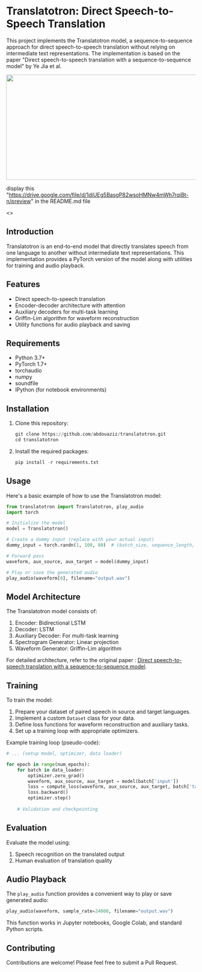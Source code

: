 # Translatotron: Direct Speech-to-Speech Translation

This project implements the Translatotron model, a sequence-to-sequence approach for direct speech-to-speech translation without relying on intermediate text representations. The implementation is based on the paper "Direct speech-to-speech translation with a sequence-to-sequence model" by Ye Jia et al.

<p align="center">
  <img src="https://drive.google.com/file/d/1diUEg5BasgP82wsoHMNw4mWh7rqiBt-n/preview" width="540" height="280">
</p>


display this "https://drive.google.com/file/d/1diUEg5BasgP82wsoHMNw4mWh7rqiBt-n/preview" in the README.md file

<>
 
## Introduction

Translatotron is an end-to-end model that directly translates speech from one language to another without intermediate text representations. This implementation provides a PyTorch version of the model along with utilities for training and audio playback.

## Features

- Direct speech-to-speech translation
- Encoder-decoder architecture with attention
- Auxiliary decoders for multi-task learning
- Griffin-Lim algorithm for waveform reconstruction
- Utility functions for audio playback and saving

## Requirements

- Python 3.7+
- PyTorch 1.7+
- torchaudio
- numpy
- soundfile
- IPython (for notebook environments)

## Installation

1. Clone this repository:
   ```python
   git clone https://github.com/abdouaziz/translatotron.git
   cd translatotron
   ```

2. Install the required packages:
   ```python
   pip install -r requirements.txt
   ```

## Usage

Here's a basic example of how to use the Translatotron model:

```python
from translatotron import Translatotron, play_audio
import torch

# Initialize the model
model = Translatotron()

# Create a dummy input (replace with your actual input)
dummy_input = torch.randn(1, 100, 80)  # (batch_size, sequence_length, input_features)

# Forward pass
waveform, aux_source, aux_target = model(dummy_input)

# Play or save the generated audio
play_audio(waveform[0], filename="output.wav")

```

## Model Architecture

The Translatotron model consists of:

1. Encoder: Bidirectional LSTM
2. Decoder: LSTM
3. Auxiliary Decoder: For multi-task learning
4. Spectrogram Generator: Linear projection
5. Waveform Generator: Griffin-Lim algorithm

For detailed architecture, refer to the original paper : [Direct speech-to-speech translation with a sequence-to-sequence model](https://arxiv.org/abs/1904.06037).

## Training

To train the model:

1. Prepare your dataset of paired speech in source and target languages.
2. Implement a custom `Dataset` class for your data.
3. Define loss functions for waveform reconstruction and auxiliary tasks.
4. Set up a training loop with appropriate optimizers.

Example training loop (pseudo-code):

```python
# ... (setup model, optimizer, data loader)

for epoch in range(num_epochs):
    for batch in data_loader:
        optimizer.zero_grad()
        waveform, aux_source, aux_target = model(batch['input'])
        loss = compute_loss(waveform, aux_source, aux_target, batch['target'])
        loss.backward()
        optimizer.step()
    
    # Validation and checkpointing
```

## Evaluation

Evaluate the model using:

1. Speech recognition on the translated output
2. Human evaluation of translation quality

## Audio Playback

The `play_audio` function provides a convenient way to play or save generated audio:

```python
play_audio(waveform, sample_rate=24000, filename="output.wav")
```

This function works in Jupyter notebooks, Google Colab, and standard Python scripts.

## Contributing

Contributions are welcome! Please feel free to submit a Pull Request.